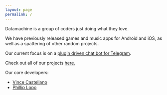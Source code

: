 ```yaml
---
layout: page
permalink: /
---
```


Datamachine is a group of coders just doing what they love.

We have previously released games and music apps for Android and iOS, as well as a spattering of other random projects. 

Our current focus is on a [plugin driven chat bot for Telegram](https://github.com/datamachine/telegram-pybot).

Check out all of our projects [here.](https://github.com/datamachine)

Our core developers:

* [Vince Castellano](surye.github.io)
* [Phillip Lopo](xlopo.github.io)

